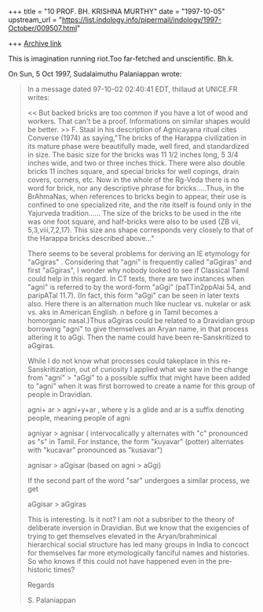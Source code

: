 +++
title = "10 PROF. BH. KRISHNA MURTHY"
date = "1997-10-05"
upstream_url = "https://list.indology.info/pipermail/indology/1997-October/009507.html"

+++
[Archive link](https://list.indology.info/pipermail/indology/1997-October/009507.html)

This is imagination running riot.Too far-fetched and unscientific. Bh.k.

On Sun, 5 Oct 1997, Sudalaimuthu Palaniappan wrote:

> In a message dated 97-10-02 02:40:41 EDT, thillaud at UNICE.FR writes:
>
> << But backed bricks are too common if you have a lot
>  of wood and workers. That can't be a proof. Informations on similar shapes
>  would be better. >>
> F. Staal in his description of Agnicayana ritual cites Converse (1974) as
> saying,"The bricks of the Harappa civilization in its mature phase were
> beautifully made, well fired, and standardized in size. The basic size for
> the bricks was 11 1/2 inches long, 5 3/4 inches wide, and two or three inches
> thick. There were also double bricks 11 inches square, and special bricks for
> well copings, drain covers, corners, etc.
>        Now in the whole of the Rg-Veda there is no word for brick, nor any
> descriptive phrase for bricks.....Thus, in the BrAhmaNas, when references to
> bricks begin to appear, their use is confined to one specialized rite, and
> the rite itself is found only in the Yajurveda tradition......
>        The size of the bricks to be used in the rite was one foot square, and
> half-bricks were also to be used (ZB vii, 5,3,viii,7,2,17). This size ans
> shape corresponds very closely to that of the Harappa bricks described
> above..."
>
> There seems to be several problems for deriving an IE etymology for "aGgiras"
> . Considering that "agni" is frequently called "aGgiras" and first "aGgiras",
> I wonder why nobody looked to see if Classical Tamil could help in this
> regard. In CT texts, there are two instances when "agni" is referred to by
> the word-form "aGgi" (paTTin2ppAlai 54, and paripATal 11.7). (In fact, this
> form "aGgi" can be seen in later texts also. Here there is an alternation
> much like nuclear vs. nukelar or ask vs. aks in American English.  n before g
> in Tamil becomes a homorganic nasal.)Thus aGgiras could be related to a
> Dravidian group borrowing "agni" to give themselves an Aryan name, in that
> process altering it to aGgi. Then the name could have been re-Sanskritized to
> aGgiras.
>
> While I do not know what processes could takeplace in this
> re-Sanskritization, out of curiosity I applied what we saw in the change from
> "agni" > "aGgi" to a possible suffix that might have been added to "agni"
> when it was first borrowed to create a name for this group of people in
> Dravidian.
>
> agni+ ar > agni+y+ar  ,
> where y is a glide and ar is a suffix denoting people, meaning people of agni
>
> agniyar > agnisar
> ( intervocalically y alternates with "c" pronounced as "s" in Tamil. For
> instance, the form "kuyavar" (potter) alternates with "kucavar" pronounced as
> "kusavar")
>
> agnisar > aGgisar (based on agni > aGgi)
>
> If the second part of the word "sar" undergoes a similar process, we get
>
> aGgisar > aGgiras
>
> This is interesting. Is it  not? I am not a subsriber to the theory of
> deliberate inversion in Dravidian. But we know that the exigencies of trying
> to get themselves elevated in the Aryan/brahminical hierarchical social
> structure has led many groups in India to concoct for themselves far more
> etymologically fanciful names and histories. So who knows if this could not
> have happened even in the pre-historic times?
>
> Regards
>
> S. Palaniappan
>



